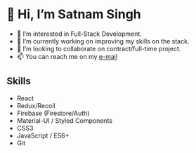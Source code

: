 # 👋 Hi, I’m Satnam Singh
- 👀 I’m interested in Full-Stack Development.
- 🌱 I’m currently working on improving my skills on the stack.
- 💞️ I’m looking to collaborate on contract/full-time project.
- 📫 You can reach me on my [e-mail](mailto:rssatnam@gmail.com)


## Skills
- React
- Redux/Recoil
- Firebase (Firestore/Auth)
- Material-UI / Styled Components
- CSS3
- JavaScript / ES6+
- Git

<!---
rssatnam/rssatnam is a ✨ special ✨ repository because its `README.md` (this file) appears on your GitHub profile.
You can click the Preview link to take a look at your changes.
--->
